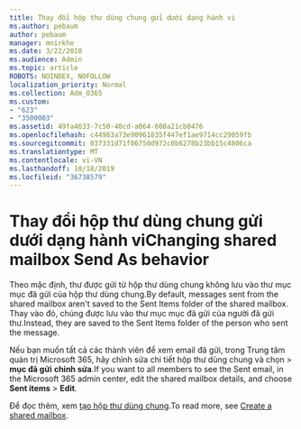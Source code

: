 ```yaml
---
title: Thay đổi hộp thư dùng chung gửi dưới dạng hành vi
ms.author: pebaum
author: pebaum
manager: mnirkhe
ms.date: 3/22/2018
ms.audience: Admin
ms.topic: article
ROBOTS: NOINDEX, NOFOLLOW
localization_priority: Normal
ms.collection: Adm_O365
ms.custom:
- "623"
- "3500003"
ms.assetid: 49fa4633-7c50-40cd-a064-608a21cb0476
ms.openlocfilehash: c44983a73e90961835f447ef1ae9714cc29059fb
ms.sourcegitcommit: 037331d71f06750d972c0b6278b23bb15c4806ca
ms.translationtype: MT
ms.contentlocale: vi-VN
ms.lasthandoff: 10/18/2019
ms.locfileid: "36738579"
---
```

# <a name="changing-shared-mailbox-send-as-behavior"></a><span data-ttu-id="5ba72-102">Thay đổi hộp thư dùng chung gửi dưới dạng hành vi</span><span class="sxs-lookup"><span data-stu-id="5ba72-102">Changing shared mailbox Send As behavior</span></span>

<span data-ttu-id="5ba72-103">Theo mặc định, thư được gửi từ hộp thư dùng chung không lưu vào thư mục mục đã gửi của hộp thư dùng chung.</span><span class="sxs-lookup"><span data-stu-id="5ba72-103">By default, messages sent from the shared mailbox aren't saved to the Sent Items folder of the shared mailbox.</span></span> <span data-ttu-id="5ba72-104">Thay vào đó, chúng được lưu vào thư mục mục đã gửi của người đã gửi thư.</span><span class="sxs-lookup"><span data-stu-id="5ba72-104">Instead, they are saved to the Sent Items folder of the person who sent the message.</span></span>
  
<span data-ttu-id="5ba72-105">Nếu bạn muốn tất cả các thành viên để xem email đã gửi, trong Trung tâm quản trị Microsoft 365, hãy chỉnh sửa chi tiết hộp thư dùng chung và chọn \> **mục đã gửi** **chỉnh sửa**.</span><span class="sxs-lookup"><span data-stu-id="5ba72-105">If you want to all members to see the Sent email, in the Microsoft 365 admin center, edit the shared mailbox details, and choose **Sent items** \> **Edit**.</span></span>
  
<span data-ttu-id="5ba72-106">Để đọc thêm, xem [tạo hộp thư dùng chung](https://docs.microsoft.com/office365/admin/email/create-a-shared-mailbox).</span><span class="sxs-lookup"><span data-stu-id="5ba72-106">To read more, see [Create a shared mailbox](https://docs.microsoft.com/office365/admin/email/create-a-shared-mailbox).</span></span>
  